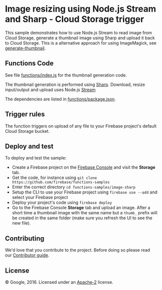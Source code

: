 # Image resizing using Node.js Stream and Sharp - Cloud Storage trigger

This sample demonstrates how to use Node.js Stream to read image from Cloud Storage, generate a thumbnail image using Sharp and upload it back to Cloud Storage.
This is a alternative approach for using ImageMagick, see [generate-thumbnail](../generate-thumbnail).


## Functions Code

See file [functions/index.js](functions/index.js) for the thumbnail generation code.

The thumbnail generation is performed using [Sharp](http://sharp.dimens.io/en/stable/).
Download, resize input/output and upload uses Node.js [Stream](https://nodejs.org/api/stream.html) 

The dependencies are listed in [functions/package.json](functions/package.json).


## Trigger rules

The function triggers on upload of any file to your Firebase project's default Cloud Storage bucket.


## Deploy and test

To deploy and test the sample:

 - Create a Firebase project on the [Firebase Console](https://console.firebase.google.com) and visit the **Storage** tab.
 - Get the code, for instance using `git clone https://github.com/firebase/functions-samples`
 - Enter the correct directory `cd functions-samples/image-sharp`
 - Setup the CLI to use your Firebase project using `firebase use --add` and select your Firebase project
 - Deploy your project's code using `firebase deploy`
 - Go to the Firebase Console **Storage** tab and upload an image. After a short time a thumbnail image with the same name but a `thumb_` prefix will be created in the same folder (make sure you refresh the UI to see the new file).


## Contributing

We'd love that you contribute to the project. Before doing so please read our [Contributor guide](../CONTRIBUTING.md).


## License

© Google, 2016. Licensed under an [Apache-2](../LICENSE) license.
